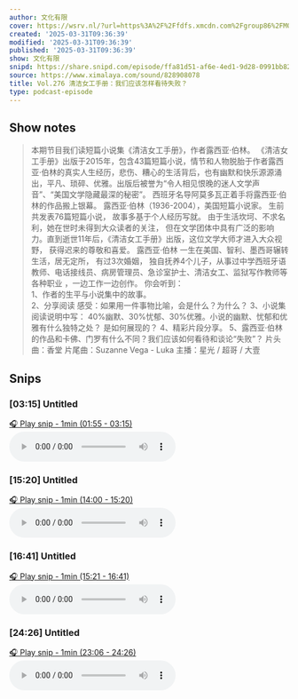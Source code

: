 ```yaml
---
author: 文化有限
cover: https://wsrv.nl/?url=https%3A%2F%2Ffdfs.xmcdn.com%2Fgroup86%2FM09%2F93%2F15%2FwKg5Jl7oVC7jwzOyAAKPBjf4fAA078.jpg&w=200&h=200
created: '2025-03-31T09:36:39'
modified: '2025-03-31T09:36:39'
published: '2025-03-31T09:36:39'
show: 文化有限
snipd: https://share.snipd.com/episode/ffa81d51-af6e-4ed1-9d28-0991bb82ebbf
source: https://www.ximalaya.com/sound/828908078
title: Vol.276 清洁女工手册：我们应该怎样看待失败？
type: podcast-episode
---
```



## Show notes
> 本期节目我们读短篇小说集《清洁女工手册》，作者露西亚·伯林。 
> 《清洁女工手册》出版于2015年，包含43篇短篇小说，情节和人物脱胎于作者露西亚·伯林的真实人生经历，悲伤、糟心的生活背后，也有幽默和快乐源源涌出，平凡、琐碎、优雅。出版后被誉为“令人相见恨晚的迷人文学声音”、“美国文学隐藏最深的秘密”。  西班牙名导阿莫多瓦正着手将露西亚·伯林的作品搬上银幕。 
> 露西亚·伯林（1936-2004），美国短篇小说家。  生前共发表76篇短篇小说，  故事多基于个人经历写就。  由于生活坎坷、不求名利，她在世时未得到大众读者的关注，  但在文学团体中具有广泛的影响力。直到逝世11年后，《清洁女工手册》出版，这位文学大师才进入大众视野，  获得迟来的尊敬和喜爱。  露西亚·伯林  一生在美国、智利、墨西哥辗转生活，居无定所，  有过3次婚姻，  独自抚养4个儿子，从事过中学西班牙语教师、电话接线员、病房管理员、急诊室护士、清洁女工、监狱写作教师等各种职业  ，一边工作一边创作。 
> 你会听到：  
> 1、作者的生平与小说集中的故事。  
> 2、分享阅读  感受：如果用一件事物比喻，会是什么？为什么？ 
> 3、小说集阅读说明中写：  40%幽默、30%忧郁、30%优雅。小说的幽默、忧郁和优雅有什么独特之处？  是如何展现的？ 
> 4、精彩片段分享。 
> 5、露西亚·伯林的作品和卡佛、门罗有什么不同？我们应该如何看待和谈论“失败”？ 
> 片头曲：香堂 
> 片尾曲：Suzanne Vega - Luka 
> 主播：星光 / 超哥 / 大壹

## Snips
### [03:15] Untitled
[🎧 Play snip - 1min️ (01:55 - 03:15)](https://share.snipd.com/snip/e6e740b7-92f0-40a9-9282-9f2d3e4ceae8)
<audio controls> <source src="https://jt.ximalaya.com//GKwRIW4Lvvv6AiYQaQOLDkgC.m4a?channel=rss&album_id=29887212&track_id=828908078&uid=68693381&jt=https://aod.cos.tx.xmcdn.com/storages/6403-audiofreehighqps/88/D0/GKwRIW4Lvvv6AiYQaQOLDkgC.m4a#t=01:55,03:15"> </audio>
### [15:20] Untitled
[🎧 Play snip - 1min️ (14:00 - 15:20)](https://share.snipd.com/snip/8de86026-ad08-4672-a8d7-798ffaf4d4e2)
<audio controls> <source src="https://jt.ximalaya.com//GKwRIW4Lvvv6AiYQaQOLDkgC.m4a?channel=rss&album_id=29887212&track_id=828908078&uid=68693381&jt=https://aod.cos.tx.xmcdn.com/storages/6403-audiofreehighqps/88/D0/GKwRIW4Lvvv6AiYQaQOLDkgC.m4a#t=14:00,15:20"> </audio>
### [16:41] Untitled
[🎧 Play snip - 1min️ (15:21 - 16:41)](https://share.snipd.com/snip/e830bf22-fea8-4b79-8468-01e3d3259c29)
<audio controls> <source src="https://jt.ximalaya.com//GKwRIW4Lvvv6AiYQaQOLDkgC.m4a?channel=rss&album_id=29887212&track_id=828908078&uid=68693381&jt=https://aod.cos.tx.xmcdn.com/storages/6403-audiofreehighqps/88/D0/GKwRIW4Lvvv6AiYQaQOLDkgC.m4a#t=15:21,16:41"> </audio>
### [24:26] Untitled
[🎧 Play snip - 1min️ (23:06 - 24:26)](https://share.snipd.com/snip/b702ef02-8bfc-43b5-886f-9f31f53ee4bb)
<audio controls> <source src="https://jt.ximalaya.com//GKwRIW4Lvvv6AiYQaQOLDkgC.m4a?channel=rss&album_id=29887212&track_id=828908078&uid=68693381&jt=https://aod.cos.tx.xmcdn.com/storages/6403-audiofreehighqps/88/D0/GKwRIW4Lvvv6AiYQaQOLDkgC.m4a#t=23:06,24:26"> </audio>
